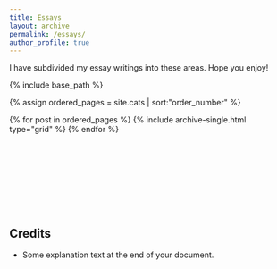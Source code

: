 ```yaml
---
title: Essays
layout: archive
permalink: /essays/
author_profile: true
---
```


I have subdivided my essay writings into these areas. Hope you enjoy!



{% include base_path %}

{% assign ordered_pages = site.cats | sort:"order_number" %}

<div class="grid__wrapper">
{% for post in ordered_pages %}
  {% include archive-single.html type="grid" %}
{% endfor %}
</div>
<div>
<br/>
<br/>
<br/>
<br/>
<br/>
<br/>
<br/>
<br/>
</div>


## Credits
- Some explanation text at the end of your document.

